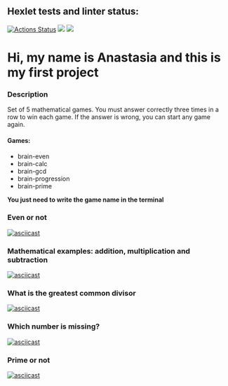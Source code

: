 ## Hexlet tests and linter status:
[![Actions Status](https://github.com/lilanastesha/frontend-project-44/actions/workflows/hexlet-check.yml/badge.svg)](https://github.com/lilanastesha/frontend-project-44/actions) <a href="https://codeclimate.com/github/lilanastesha/frontend-project-44/maintainability"><img src="https://api.codeclimate.com/v1/badges/eaa7bd682f7b4af42f7a/maintainability" /></a> <a href="https://codeclimate.com/github/lilanastesha/frontend-project-44/test_coverage"><img src="https://api.codeclimate.com/v1/badges/eaa7bd682f7b4af42f7a/test_coverage" /></a>
# Hi, my name is Anastasia and this is my first project
### Description
Set of 5 mathematical games. You must answer correctly three times in a row to win each game. If the answer is wrong, you can start any game again.
#### Games:
+ brain-even
+ brain-calc
+ brain-gcd
+ brain-progression
+ brain-prime

**You just need to write the game name in the terminal**

### Even or not
[![asciicast](https://asciinema.org/a/613366.svg)](https://asciinema.org/a/613366)

### Mathematical examples: addition, multiplication and subtraction
[![asciicast](https://asciinema.org/a/613367.svg)](https://asciinema.org/a/613367)

### What is the greatest common divisor
[![asciicast](https://asciinema.org/a/613368.svg)](https://asciinema.org/a/613368)

### Which number is missing?
[![asciicast](https://asciinema.org/a/613369.svg)](https://asciinema.org/a/613369)

### Prime or not
[![asciicast](https://asciinema.org/a/613370.svg)](https://asciinema.org/a/613370)